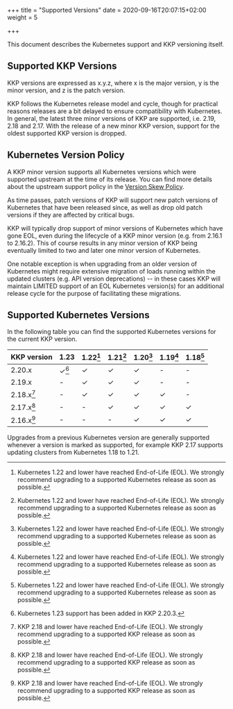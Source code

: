 +++
title = "Supported Versions"
date = 2020-09-16T20:07:15+02:00
weight = 5

+++

This document describes the Kubernetes support and KKP versioning itself.

## Supported KKP Versions

KKP versions are expressed as x.y.z, where x is the major version, y is the
minor version, and z is the patch version.

KKP follows the Kubernetes release model and cycle, though for practical reasons
releases are a bit delayed to ensure compatibility with Kubernetes. In general,
the latest three minor versions of KKP are supported, i.e. 2.19, 2.18 and 2.17.
With the release of a new minor KKP version, support for the oldest supported
KKP version is dropped.

## Kubernetes Version Policy

A KKP minor version supports all Kubernetes versions which were supported upstream
at the time of its release. You can find more details about the upstream support
policy in the [Version Skew Policy](https://kubernetes.io/docs/setup/release/version-skew-policy/#supported-versions).

As time passes, patch versions of KKP will support new patch versions of Kubernetes
that have been released since, as well as drop old patch versions if they are
affected by critical bugs.

KKP will typically drop support of minor versions of Kubernetes which have gone EOL,
even during the lifecycle of a KKP minor version (e.g. from 2.16.1 to 2.16.2).
This of course results in any minor version of KKP being eventually limited to two
and later one minor version of Kubernetes.

One notable exception is when upgrading from an older version of Kubernetes might
require extensive migration of loads running within the updated clusters (e.g. API
version deprecations) -- in these cases KKP will maintain LIMITED support of an EOL
Kubernetes version(s) for an additional release cycle for the purpose of facilitating
these migrations.

## Supported Kubernetes Versions

In the following table you can find the supported Kubernetes versions for the
current KKP version.

| KKP version | 1.23  |1.22[^1] | 1.21[^1] | 1.20[^1] | 1.19[^1] | 1.18[^1] |
| ----------- | ----- |-------- | -------- | -------- | -------- | -------- |
| 2.20.x      | ✓[^3] | ✓       | ✓        | ✓        | -        | -        |
| 2.19.x      | -     | ✓       | ✓        | ✓        | -        | -        |
| 2.18.x[^2]  | -     | ✓       | ✓        | ✓        | ✓        | -        |
| 2.17.x[^2]  | -     | -       | ✓        | ✓        | ✓        | ✓        |
| 2.16.x[^2]  | -     | -       | -        | ✓        | ✓        | ✓        |

[^1]: Kubernetes 1.22 and lower have reached End-of-Life (EOL). We strongly recommend upgrading to a supported Kubernetes release as soon as possible.

[^2]: KKP 2.18 and lower have reached End-of-Life (EOL). We strongly recommend upgrading to a supported KKP release as soon as possible.

[^3]: Kubernetes 1.23 support has been added in KKP 2.20.3.

Upgrades from a previous Kubernetes version are generally supported whenever a
version is marked as supported, for example KKP 2.17 supports updating clusters
from Kubernetes 1.18 to 1.21.

